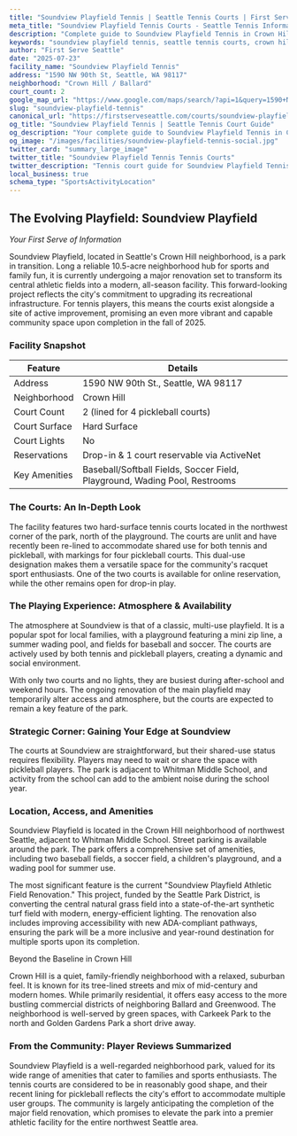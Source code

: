 ```yaml
---
title: "Soundview Playfield Tennis | Seattle Tennis Courts | First Serve Seattle"
meta_title: "Soundview Playfield Tennis Courts - Seattle Tennis Information & Reviews"
description: "Complete guide to Soundview Playfield Tennis in Crown Hill / Ballard, Seattle. Court details, amenities, local tips, and reviews for tennis players in Seattle, WA."
keywords: "soundview playfield tennis, seattle tennis courts, crown hill / ballard tennis, tennis courts near me, seattle tennis, 98117 tennis courts, public tennis courts seattle, outdoor tennis courts"
author: "First Serve Seattle"
date: "2025-07-23"
facility_name: "Soundview Playfield Tennis"
address: "1590 NW 90th St, Seattle, WA 98117"
neighborhood: "Crown Hill / Ballard"
court_count: 2
google_map_url: "https://www.google.com/maps/search/?api=1&query=1590+NW+90th+St%2C+Seattle%2C+WA+98117"
slug: "soundview-playfield-tennis"
canonical_url: "https://firstserveseattle.com/courts/soundview-playfield-tennis"
og_title: "Soundview Playfield Tennis | Seattle Tennis Court Guide"
og_description: "Your complete guide to Soundview Playfield Tennis in Crown Hill / Ballard. Court conditions, amenities, and local tennis insights."
og_image: "/images/facilities/soundview-playfield-tennis-social.jpg"
twitter_card: "summary_large_image"
twitter_title: "Soundview Playfield Tennis Tennis Courts"
twitter_description: "Tennis court guide for Soundview Playfield Tennis in Crown Hill / Ballard, Seattle"
local_business: true
schema_type: "SportsActivityLocation"
---
```



## The Evolving Playfield: Soundview Playfield

*Your First Serve of Information*

Soundview Playfield, located in Seattle's Crown Hill neighborhood, is a park in transition. Long a reliable 10.5-acre neighborhood hub for sports and family fun, it is currently undergoing a major renovation set to transform its central athletic fields into a modern, all-season facility. This forward-looking project reflects the city's commitment to upgrading its recreational infrastructure. For tennis players, this means the courts exist alongside a site of active improvement, promising an even more vibrant and capable community space upon completion in the fall of 2025.   

### Facility Snapshot

| Feature | Details |
|---------|----------|
| Address | 1590 NW 90th St., Seattle, WA 98117 |
| Neighborhood | Crown Hill |
| Court Count | 2 (lined for 4 pickleball courts) |
| Court Surface | Hard Surface |
| Court Lights | No |
| Reservations | Drop-in & 1 court reservable via ActiveNet |
| Key Amenities | Baseball/Softball Fields, Soccer Field, Playground, Wading Pool, Restrooms |

### The Courts: An In-Depth Look

The facility features two hard-surface tennis courts located in the northwest corner of the park, north of the playground. The courts are unlit and have recently been re-lined to accommodate shared use for both tennis and pickleball, with markings for four pickleball courts. This dual-use designation makes them a versatile space for the community's racquet sport enthusiasts. One of the two courts is available for online reservation, while the other remains open for drop-in play.   

### The Playing Experience: Atmosphere & Availability

The atmosphere at Soundview is that of a classic, multi-use playfield. It is a popular spot for local families, with a playground featuring a mini zip line, a summer wading pool, and fields for baseball and soccer. The courts are actively used by both tennis and pickleball players, creating a dynamic and social environment.   

With only two courts and no lights, they are busiest during after-school and weekend hours. The ongoing renovation of the main playfield may temporarily alter access and atmosphere, but the courts are expected to remain a key feature of the park.

### Strategic Corner: Gaining Your Edge at Soundview

The courts at Soundview are straightforward, but their shared-use status requires flexibility. Players may need to wait or share the space with pickleball players. The park is adjacent to Whitman Middle School, and activity from the school can add to the ambient noise during the school year.   

### Location, Access, and Amenities

Soundview Playfield is located in the Crown Hill neighborhood of northwest Seattle, adjacent to Whitman Middle School. Street parking is available around the park. The park offers a comprehensive set of amenities, including two baseball fields, a soccer field, a children's playground, and a wading pool for summer use.   

The most significant feature is the current "Soundview Playfield Athletic Field Renovation." This project, funded by the Seattle Park District, is converting the central natural grass field into a state-of-the-art synthetic turf field with modern, energy-efficient lighting. The renovation also includes improving accessibility with new ADA-compliant pathways, ensuring the park will be a more inclusive and year-round destination for multiple sports upon its completion.   

Beyond the Baseline in Crown Hill

Crown Hill is a quiet, family-friendly neighborhood with a relaxed, suburban feel. It is known for its tree-lined streets and mix of mid-century and modern homes. While primarily residential, it offers easy access to the more bustling commercial districts of neighboring Ballard and Greenwood. The neighborhood is well-served by green spaces, with Carkeek Park to the north and Golden Gardens Park a short drive away.   

### From the Community: Player Reviews Summarized

Soundview Playfield is a well-regarded neighborhood park, valued for its wide range of amenities that cater to families and sports enthusiasts. The tennis courts are considered to be in reasonably good shape, and their recent lining for pickleball reflects the city's effort to accommodate multiple user groups. The community is largely anticipating the completion of the major field renovation, which promises to elevate the park into a premier athletic facility for the entire northwest Seattle area.
